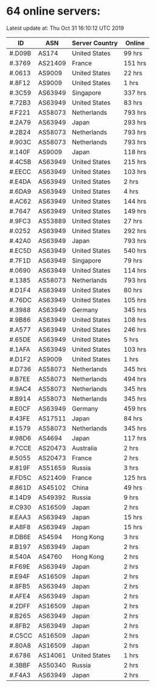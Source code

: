 # 64 online servers:

Latest update at: Thu Oct 31 16:10:12 UTC 2019

| ID | ASN | Server Country | Online |
| -- | --- | -------------- | ------ |
| #.D09B | AS174 | United States | 99 hrs |
| #.3769 | AS21409 | France | 151 hrs |
| #.0613 | AS9009 | United States | 22 hrs |
| #.8F12 | AS9009 | United States | 1 hrs |
| #.3C59 | AS63949 | Singapore | 337 hrs |
| #.72B3 | AS63949 | United States | 83 hrs |
| #.F221 | AS58073 | Netherlands | 793 hrs |
| #.2A79 | AS63949 | Japan | 293 hrs |
| #.2B24 | AS58073 | Netherlands | 793 hrs |
| #.903C | AS58073 | Netherlands | 793 hrs |
| #.140F | AS9009 | Japan | 118 hrs |
| #.4C5B | AS63949 | United States | 215 hrs |
| #.EECC | AS63949 | United States | 103 hrs |
| #.E4DA | AS63949 | United States | 2 hrs |
| #.6DA9 | AS63949 | United States | 4 hrs |
| #.AC62 | AS63949 | United States | 144 hrs |
| #.7647 | AS63949 | United States | 149 hrs |
| #.9FC3 | AS53889 | United States | 27 hrs |
| #.0252 | AS63949 | United States | 292 hrs |
| #.42A0 | AS63949 | Japan | 793 hrs |
| #.EC5D | AS63949 | United States | 540 hrs |
| #.7F1D | AS63949 | Singapore | 79 hrs |
| #.0690 | AS63949 | United States | 114 hrs |
| #.1385 | AS58073 | Netherlands | 793 hrs |
| #.D1F4 | AS63949 | United States | 80 hrs |
| #.76DC | AS63949 | United States | 105 hrs |
| #.3988 | AS63949 | Germany | 345 hrs |
| #.9B86 | AS63949 | United States | 108 hrs |
| #.A577 | AS63949 | United States | 246 hrs |
| #.65DE | AS63949 | United States | 5 hrs |
| #.1AFA | AS63949 | United States | 103 hrs |
| #.D1F2 | AS9009 | United States | 1 hrs |
| #.D736 | AS58073 | Netherlands | 345 hrs |
| #.B7EE | AS58073 | Netherlands | 494 hrs |
| #.9AC4 | AS58073 | Netherlands | 345 hrs |
| #.B914 | AS58073 | Netherlands | 345 hrs |
| #.E0CF | AS63949 | Germany | 459 hrs |
| #.43FE | AS17511 | Japan | 84 hrs |
| #.1579 | AS58073 | Netherlands | 345 hrs |
| #.98D6 | AS4694 | Japan | 117 hrs |
| #.7CCE | AS20473 | Australia | 2 hrs |
| #.5055 | AS20473 | France | 2 hrs |
| #.819F | AS51659 | Russia | 3 hrs |
| #.FD5C | AS21409 | France | 125 hrs |
| #.861D | AS45102 | China | 49 hrs |
| #.14D9 | AS49392 | Russia | 9 hrs |
| #.C930 | AS16509 | Japan | 2 hrs |
| #.EAA3 | AS63949 | Japan | 15 hrs |
| #.A8F8 | AS63949 | Japan | 15 hrs |
| #.DB6E | AS4594 | Hong Kong | 3 hrs |
| #.B197 | AS63949 | Japan | 2 hrs |
| #.540A | AS4760 | Hong Kong | 2 hrs |
| #.F69E | AS63949 | Japan | 2 hrs |
| #.E94F | AS16509 | Japan | 2 hrs |
| #.8FB5 | AS63949 | Japan | 2 hrs |
| #.AFE4 | AS63949 | Japan | 2 hrs |
| #.2DFF | AS16509 | Japan | 2 hrs |
| #.B265 | AS63949 | Japan | 2 hrs |
| #.8FB2 | AS63949 | Japan | 2 hrs |
| #.C5CC | AS16509 | Japan | 2 hrs |
| #.80A8 | AS16509 | Japan | 2 hrs |
| #.6786 | AS14061 | United States | 1 hrs |
| #.3BBF | AS50340 | Russia | 2 hrs |
| #.F4A3 | AS63949 | Japan | 2 hrs |

